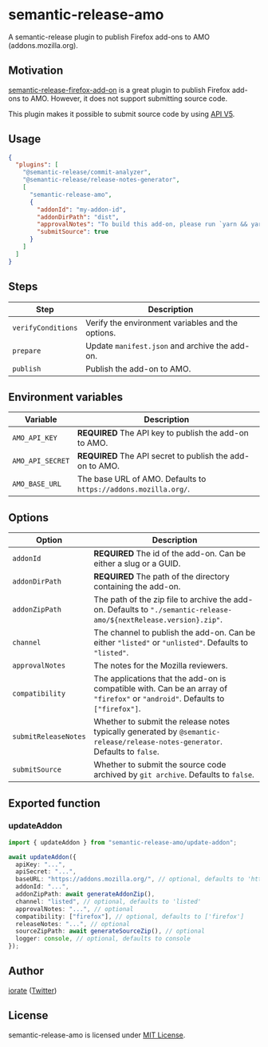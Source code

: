 # semantic-release-amo

A semantic-release plugin to publish Firefox add-ons to AMO (addons.mozilla.org).

## Motivation

[semantic-release-firefox-add-on](https://github.com/tophat/semantic-release-firefox-add-on) is a great plugin to publish Firefox add-ons to AMO. However, it does not support submitting source code.

This plugin makes it possible to submit source code by using
[API V5](https://addons-server.readthedocs.io/en/latest/topics/api/addons.html#version-sources).

## Usage

```json
{
  "plugins": [
    "@semantic-release/commit-analyzer",
    "@semantic-release/release-notes-generator",
    [
      "semantic-release-amo",
      {
        "addonId": "my-addon-id",
        "addonDirPath": "dist",
        "approvalNotes": "To build this add-on, please run `yarn && yarn build`",
        "submitSource": true
      }
    ]
  ]
}
```

## Steps

| Step               | Description                                       |
| ------------------ | ------------------------------------------------- |
| `verifyConditions` | Verify the environment variables and the options. |
| `prepare`          | Update `manifest.json` and archive the add-on.    |
| `publish`          | Publish the add-on to AMO.                        |

## Environment variables

| Variable         | Description                                                     |
| ---------------- | --------------------------------------------------------------- |
| `AMO_API_KEY`    | **REQUIRED** The API key to publish the add-on to AMO.          |
| `AMO_API_SECRET` | **REQUIRED** The API secret to publish the add-on to AMO.       |
| `AMO_BASE_URL`   | The base URL of AMO. Defaults to `https://addons.mozilla.org/`. |

## Options

| Option               | Description                                                                                                                    |
| -------------------- | ------------------------------------------------------------------------------------------------------------------------------ |
| `addonId`            | **REQUIRED** The id of the add-on. Can be either a slug or a GUID.                                                             |
| `addonDirPath`       | **REQUIRED** The path of the directory containing the add-on.                                                                  |
| `addonZipPath`       | The path of the zip file to archive the add-on. Defaults to `"./semantic-release-amo/${nextRelease.version}.zip"`.             |
| `channel`            | The channel to publish the add-on. Can be either `"listed"` or `"unlisted"`. Defaults to `"listed"`.                           |
| `approvalNotes`      | The notes for the Mozilla reviewers.                                                                                           |
| `compatibility`      | The applications that the add-on is compatible with. Can be an array of `"firefox"` or `"android"`. Defaults to `["firefox"]`. |
| `submitReleaseNotes` | Whether to submit the release notes typically generated by `@semantic-release/release-notes-generator`. Defaults to `false`.   |
| `submitSource`       | Whether to submit the source code archived by `git archive`. Defaults to `false`.                                              |

## Exported function

### updateAddon

```typescript
import { updateAddon } from "semantic-release-amo/update-addon";

await updateAddon({
  apiKey: "...",
  apiSecret: "...",
  baseURL: "https://addons.mozilla.org/", // optional, defaults to 'https://addons.mozilla.org/'
  addonId: "...",
  addonZipPath: await generateAddonZip(),
  channel: "listed", // optional, defaults to 'listed'
  approvalNotes: "...", // optional
  compatibility: ["firefox"], // optional, defaults to ['firefox']
  releaseNotes: "...", // optional
  sourceZipPath: await generateSourceZip(), // optional
  logger: console, // optional, defaults to console
});
```

## Author

[iorate](https://github.com/iorate) ([Twitter](https://twitter.com/iorate))

## License

semantic-release-amo is licensed under [MIT License](LICENSE.txt).
